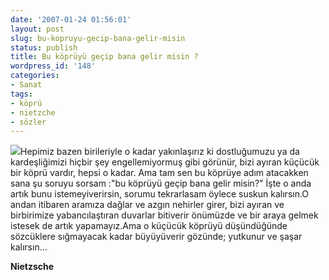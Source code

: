 ```yaml
---
date: '2007-01-24 01:56:01'
layout: post
slug: bu-kopruyu-gecip-bana-gelir-misin
status: publish
title: Bu köprüyü geçip bana gelir misin ?
wordpress_id: '148'
categories:
- Sanat
tags:
- köprü
- nietzche
- sözler
---
```


![](http://blog.arsln.org/wp-content/uploads/2007/01/200kopru.jpg)Hepimiz bazen birileriyle o kadar yakınlaşırız ki dostluğumuzu ya da kardeşliğimizi hiçbir şey engellemiyormuş gibi görünür, bizi ayıran küçücük bir köprü vardır, hepsi o kadar. Ama tam sen bu köprüye adım atacakken sana şu soruyu sorsam :"bu köprüyü geçip bana gelir misin?" İşte o anda artık bunu istemeyiverirsin, sorumu tekrarlasam öylece suskun kalırsın.O andan itibaren aramıza dağlar ve azgın nehirler girer, bizi ayıran ve birbirimize yabancılaştıran duvarlar bitiverir önümüzde ve bir araya gelmek istesek de artık yapamayız.Ama o küçücük köprüyü düşündüğünde sözcüklere sığmayacak kadar büyüyüverir gözünde; yutkunur ve şaşar kalırsın...

**Nietzsche**
